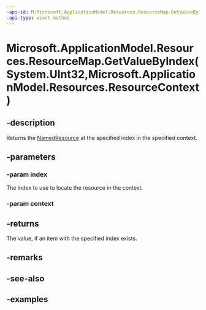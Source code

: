 ```yaml
---
-api-id: M:Microsoft.ApplicationModel.Resources.ResourceMap.GetValueByIndex(System.UInt32,Microsoft.ApplicationModel.Resources.ResourceContext)
-api-type: winrt method
---
```


# Microsoft.ApplicationModel.Resources.ResourceMap.GetValueByIndex(System.UInt32,Microsoft.ApplicationModel.Resources.ResourceContext)

<!--
public System.Collections.Generic.KeyValuePair<string,Microsoft.ApplicationModel.Resources.ResourceCandidate> GetValueByIndex (uint index, Microsoft.ApplicationModel.Resources.ResourceContext context);
-->


## -description

Returns the [NamedResource](namedresource.md) at the specified index in the specified context.

## -parameters

### -param index

The index to use to locate the resource in the context.

### -param context

## -returns

The value, if an item with the specified index exists.

## -remarks

## -see-also

## -examples


